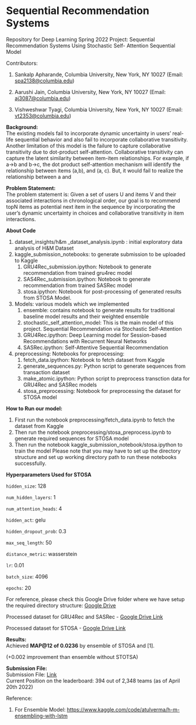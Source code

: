 # Sequential Recommendation Systems
Repository for Deep Learning Spring 2022 Project: Sequential Recommendation Systems Using Stochastic Self- Attention Sequential Model

Contributors:
1.  Sankalp Apharande, Columbia University, New York, NY 10027 (Email: spa2138@columbia.edu)

2.  Aarushi Jain, Columbia University, New York, NY 10027 (Email: aj3087@columbia.edu)

3.  Vishweshwar Tyagi, Columbia University, New York, NY 10027 (Email: vt2353@columbia.edu)
    
    
    
**Background:**  
     The existing models fail to incorporate dynamic uncertainty in users’ real-life sequential behavior and also fail to incorporate collaborative transitivity. Another limitation of this model is the failure
to capture collaborative transitivity due to dot-product self-attention. Collaborative transitivity can capture the latent similarity between item-item relationships. For example, if a->b and b->c, the dot
product self-attention mechanism will identify the relationship between items (a,b), and (a, c). But, it would fail to realize the relationship between a and
    
**Problem Statement:**  
     The problem statement is: Given a set of users U and items V and their associated interactions in chronological order, our goal is to recommend topN items as potential next item in the sequence
by incorporating the user’s dynamic uncertainty in choices and collaborative transitivity in item interactions.

**About Code**
1. dataset_insights/h&m _dataset_analysis.ipynb : initial exploratory data analysis of H&M Dataset
2. kaggle_submission_notebooks: to generate submission to be uploaded to Kaggle
   1. GRU4Rec_submission.ipython: Notebook to generate recommendation from trained gru4rec model 
   2. SAS4Rec_submission.ipython: Notebook to generate recommendation from trained SASRec model
   3. stosa.ipython: Notebook for post-processing of generated results from STOSA Model.
3. Models: various models which we implemented
   1. ensemble: contains notebook to generate results for traditional baseline model results and their weighted ensemble
   2. stochastic_self_attention_model: This is the main model of this project. Sequential
Recommendation via Stochastic Self-Attention
   3. GRU4Rec.ipython: Deep Learning model for Session-based Recommendations with Recurrent Neural Networks
   4. SASRec.ipython: Self-Attentive Sequential Recommendation
4. preprocessing: Notebooks for preprocessing:
   1. fetch_data.ipython: Notebook to fetch dataset from Kaggle
   2. generate_sequences.py: Python script to generate sequences from transaction dataset
   3. make_atomic.ipython: Python script to preprocess transction data for GRU4Rec and SASRec models
   4. stosa_preprocessing: Notebook for preprocessing the dataset for STOSA model

**How to Run our model:**
1. First run the notebook preprocessing/fetch_data.ipynb to fetch the dataset from Kaggle
2. Then run the notebook preprocessing/stosa_preprocess.ipynb to generate required sequences for STOSA model
3. Then run the notebook kaggle_submission_notebook/stosa.ipython to train the model
Please note that you may have to set up the directory structure and set up working directory path to run these notebooks successfully.


**Hyperparameters Used for STOSA**

 `hidden_size`: 128
 
 `num_hidden_layers`: 1
 
 `num_attention_heads`: 4
 
 `hidden_act`: gelu
 
 `hidden_dropout_prob`: 0.3
 
 `max_seq_length`: 50
 
 `distance_metric`: wasserstein
 
 `lr`: 0.01
 
 `batch_size`: 4096
 
 `epochs`: 20


For reference, please check this Google Drive folder where we have setup the required directory structure: [Google Drive](https://drive.google.com/drive/folders/1CnLcU39SUHvt1RmG2MGl9bX_JRLYe-8I) 

Processed dataset for GRU4Rec and SASRec - [Google Drive Link](https://drive.google.com/file/d/1-aEgADVM5yhCmIYgZvkmvZCremX5L-Ma/view?usp=sharing)

Processed dataset for STOSA - [Google Drive Link](https://drive.google.com/file/d/1cN9yVLZwxPCopT2h24CH3NfdTXD-N8P7/view?usp=sharing)


**Results:**  
Achieved **MAP@12 of 0.0236** by ensemble of STOSA and [1]. 

(+0.002 improvement than ensemble without STOTSA)

**Submission File:**  
Submission File: [Link](https://drive.google.com/file/d/1lUsZnkmha7NhIUJzbQpssd630odQ9tmu/view?usp=sharing)  
Current Position on the leaderboard: 394 out of 2,348 teams (as of April 20th 2022)

Reference:
1. For Ensemble Model: https://www.kaggle.com/code/atulverma/h-m-ensembling-with-lstm 


